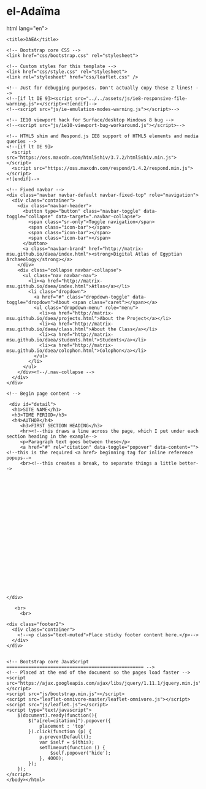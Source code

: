 el-Adaïma
============
html lang="en"><script id="tinyhippos-injected">if (window.top.ripple) { window.top.ripple("bootstrap").inject(window, document); }</script><head>
    <meta charset="utf-8">
    <meta http-equiv="X-UA-Compatible" content="IE=edge">
    <meta name="viewport" content="width=device-width, initial-scale=1">
    <meta name="description" content="">
    <meta name="author" content="">
    <link rel="icon" href="../../favicon.ico">

    <title>DAEA</title>

    <!-- Bootstrap core CSS -->
    <link href="css/bootstrap.css" rel="stylesheet">

    <!-- Custom styles for this template -->
    <link href="css/style.css" rel="stylesheet">
    <link rel="stylesheet" href="css/leaflet.css" />

    <!-- Just for debugging purposes. Don't actually copy these 2 lines! -->
    <!--[if lt IE 9]><script src="../../assets/js/ie8-responsive-file-warning.js"></script><![endif]-->
    <!--<script src="js/ie-emulation-modes-warning.js"></script>-->

    <!-- IE10 viewport hack for Surface/desktop Windows 8 bug -->
    <!--<script src="js/ie10-viewport-bug-workaround.js"></script>-->

    <!-- HTML5 shim and Respond.js IE8 support of HTML5 elements and media queries -->
    <!--[if lt IE 9]>
      <script src="https://oss.maxcdn.com/html5shiv/3.7.2/html5shiv.min.js"></script>
      <script src="https://oss.maxcdn.com/respond/1.4.2/respond.min.js"></script>
    <![endif]-->
  </head>

  <body>

      
    <!-- Fixed navbar -->
    <div class="navbar navbar-default navbar-fixed-top" role="navigation">
      <div class="container">
        <div class="navbar-header">
          <button type="button" class="navbar-toggle" data-toggle="collapse" data-target=".navbar-collapse">
            <span class="sr-only">Toggle navigation</span>
            <span class="icon-bar"></span>
            <span class="icon-bar"></span>
            <span class="icon-bar"></span>
          </button>
          <a class="navbar-brand" href="http://matrix-msu.github.io/daea/index.html"><strong>Digital Atlas of Egyptian Archaeology</strong></a>
        </div>
        <div class="collapse navbar-collapse">
          <ul class="nav navbar-nav">
            <li><a href="http://matrix-msu.github.io/daea/index.html">Atlas</a></li>
            <li class="dropdown">
              <a href="#" class="dropdown-toggle" data-toggle="dropdown">About <span class="caret"></span></a>
              <ul class="dropdown-menu" role="menu">
                <li><a href="http://matrix-msu.github.io/daea/projects.html">About the Project</a></li>
				<li><a href="http://matrix-msu.github.io/daea/class.html">About the Class</a></li>
                <li><a href="http://matrix-msu.github.io/daea/students.html">Students</a></li>
                <li><a href="http://matrix-msu.github.io/daea/colophon.html">Colophon</a></li>
              </ul>
            </li>
          </ul>
        </div><!--/.nav-collapse -->
      </div>
    </div>

    <!-- Begin page content -->
      
     <div id="detail">
      <h1>SITE NAME</h1>
      <h3>TIME PERIOD</h3>
	  <h4>AUTHOR</h4>
         <h3>FIRST SECTION HEADING</h3>
		 <hr><!--this draws a line across the page, which I put under each section heading in the example-->
		 <p>Paragraph text goes between these</p>
		 <a href="#" rel="citation" data-toggle="popover" data-content=""><!--this is the required <a href> beginning tag for inline reference popups-->
		 <br><!--this creates a break, to separate things a little better-->
		 
		 
		 
		 
		 
		 
		 
		 
		 
		 
		 
		 
		 
		 
		 
		 
		 
		 
		 
		 
		 
		 
		 
	</div>
     
       <br>
         <br>

    <div class="footer2">
      <div class="container">
        <!--<p class="text-muted">Place sticky footer content here.</p>-->
      </div>
    </div>


    <!-- Bootstrap core JavaScript
    ================================================== -->
    <!-- Placed at the end of the document so the pages load faster -->
    <script src="https://ajax.googleapis.com/ajax/libs/jquery/1.11.1/jquery.min.js"></script>
    <script src="js/bootstrap.min.js"></script>
    <script src="leaflet-omnivore-master/leaflet-omnivore.js"></script>
    <script src="js/leaflet.js"></script>
	<script type="text/javascript">
		$(document).ready(function(){
			$("a[rel=citation]").popover({
				placement : 'top'
			}).click(function (p) {
				p.preventDefault();
				var $self = $(this);
				setTimeout(function () {
					$self.popover('hide');
				}, 4000);
			});
		});
	</script>
	</body></html>
	
